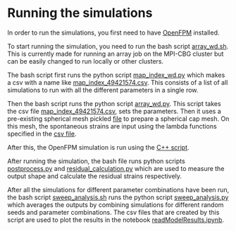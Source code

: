 # Running the simulations

In order to run the simulations, you first need to have [OpenFPM](http://openfpm.mpi-cbg.de/) installed. 

To start running the simulation, you need to run the bash script [array_wd.sh](array_wd.sh). This is currently made for running an array job on the MPI-CBG cluster but can be easily changed to run locally or other clusters. 

The bash script first runs the python script [map_index_wd.py](map_index_wd.py) which makes a csv with a name like [map_index_49421574.csv](map_index_49421574.csv). This consists of a list of all simulations to run with all the different parameters in a single row. 

Then the bash script runs the python script [array_wd.py](array_wd.py). This script takes the csv file [map_index_49421574.csv](map_index_49421574.csv), sets the parameters. Then it uses a pre-existing spherical mesh pickled [file](../meshes/icosaspherical_cap/pickle/IcoSph_mesh_refine_factor_30.pkl) to prepare a spherical cap mesh. On this mesh, the spontaneous strains are input using the lambda functions specified in the [csv file](input_lambda_df.csv).

After this, the OpenFPM simulation is run using the [C++ script](main.cpp).

After running the simulation, the bash file runs python scripts [postprocess.py](postprocess.py) and [residual_calculation.py](residual_calculation.py) which are used to measure the output shape and calculate the residual strains respectively.

After all the simulations for different parameter combinations have been run, the bash script [sweep_analysis.sh](sweep_analysis.sh) runs the python script [sweep_analysis.py](sweep_analysis.py) which averages the outputs by combining simulations for different random seeds and parameter combinations. The csv files that are created by this script are used to plot the results in the notebook [readModelResults.ipynb](../notebooks/readModelResults.ipynb).